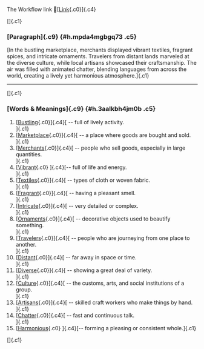 The Workflow link
👏[[Link](https://www.google.com/url?q=http://www.google.com&sa=D&source=editors&ust=1758691464477996&usg=AOvVaw3uBmNR8tAdpAMXkVBoJFug){.c0}]{.c4}

[]{.c1}

### [Paragraph]{.c9} {#h.mpda4mgbgq73 .c5}

[In the bustling marketplace, merchants displayed vibrant textiles,
fragrant spices, and intricate ornaments. Travelers from distant lands
marveled at the diverse culture, while local artisans showcased their
craftsmanship. The air was filled with animated chatter, blending
languages from across the world, creating a lively yet harmonious
atmosphere.]{.c1}

------------------------------------------------------------------------

[]{.c1}

### [Words & Meanings]{.c9} {#h.3aalkbh4jm0b .c5}

1.  [[Bustling](https://www.google.com/url?q=http://www.google.com&sa=D&source=editors&ust=1758691464479152&usg=AOvVaw1I1eAVSL2U-5iAAEbP1aLM){.c0}]{.c4}[ --
    full of lively activity.\
    ]{.c1}
2.  [[Marketplace](https://www.google.com/url?q=http://www.google.com&sa=D&source=editors&ust=1758691464479398&usg=AOvVaw0HwHr51qFUVyfcP1XSlW-X){.c0}]{.c4}[ --
    a place where goods are bought and sold.\
    ]{.c1}
3.  [[Merchants](https://www.google.com/url?q=http://www.google.com&sa=D&source=editors&ust=1758691464479629&usg=AOvVaw1HmtCOzEMJ-SjIiQGmJHay){.c0}]{.c4}[ --
    people who sell goods, especially in large quantities.\
    ]{.c1}
4.  [[Vibrant](https://www.google.com/url?q=http://www.google.com&sa=D&source=editors&ust=1758691464479878&usg=AOvVaw0JdB1NkkIsRNcGLOAe1hmw){.c0}
    ]{.c4}[-- full of life and energy.\
    ]{.c1}
5.  [[Textiles](https://www.google.com/url?q=http://www.google.com&sa=D&source=editors&ust=1758691464480060&usg=AOvVaw1hn0J9uRhqnVbLB2ZCkFNY){.c0}]{.c4}[ --
    types of cloth or woven fabric.\
    ]{.c1}
6.  [[Fragrant](https://www.google.com/url?q=http://www.google.com&sa=D&source=editors&ust=1758691464480242&usg=AOvVaw0KaczN_EJdFJna-cKeQj5K){.c0}]{.c4}[ --
    having a pleasant smell.\
    ]{.c1}
7.  [[Intricate](https://www.google.com/url?q=http://www.google.com&sa=D&source=editors&ust=1758691464480414&usg=AOvVaw1ve54DVFAmluNjKHXZ5iTN){.c0}]{.c4}[ --
    very detailed or complex.\
    ]{.c1}
8.  [[Ornaments](https://www.google.com/url?q=http://www.google.com&sa=D&source=editors&ust=1758691464480584&usg=AOvVaw32tn4XqgWO1ys6BSVdMZ9z){.c0}]{.c4}[ --
    decorative objects used to beautify something.\
    ]{.c1}
9.  [[Travelers](https://www.google.com/url?q=http://www.google.com&sa=D&source=editors&ust=1758691464480808&usg=AOvVaw3rUMGFcbU9KwdiAgV2y3rW){.c0}]{.c4}[ --
    people who are journeying from one place to another.\
    ]{.c1}
10. [[Distant](https://www.google.com/url?q=http://www.google.com&sa=D&source=editors&ust=1758691464481097&usg=AOvVaw24LguRDUresk4xoCwKrdm4){.c0}]{.c4}[ --
    far away in space or time.\
    ]{.c1}
11. [[Diverse](https://www.google.com/url?q=http://www.google.com&sa=D&source=editors&ust=1758691464481298&usg=AOvVaw0V-4p4ylQvNIcvVXJCjk4g){.c0}]{.c4}[ --
    showing a great deal of variety.\
    ]{.c1}
12. [[Culture](https://www.google.com/url?q=http://www.google.com&sa=D&source=editors&ust=1758691464481507&usg=AOvVaw2q_RAvWLnyQ1JozsqMWBJ0){.c0}]{.c4}[ --
    the customs, arts, and social institutions of a group.\
    ]{.c1}
13. [[Artisans](https://www.google.com/url?q=http://www.google.com&sa=D&source=editors&ust=1758691464481789&usg=AOvVaw1d9tiDWPI1lFjcEj7V-Icz){.c0}]{.c4}[ --
    skilled craft workers who make things by hand.\
    ]{.c1}
14. [[Chatter](https://www.google.com/url?q=http://www.google.com&sa=D&source=editors&ust=1758691464482025&usg=AOvVaw2Dsipx7md8tiK0la4Ez-49){.c0}]{.c4}[ --
    fast and continuous talk.\
    ]{.c1}
15. [[Harmonious](https://www.google.com/url?q=http://www.google.com&sa=D&source=editors&ust=1758691464482212&usg=AOvVaw1q8fqfT2QSBjNojaX8oAP2){.c0}
    ]{.c4}[-- forming a pleasing or consistent whole.]{.c1}

[]{.c1}
